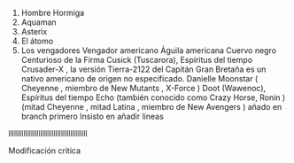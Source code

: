 1. Hombre Hormiga
2. Aquaman
3. Asterix
4. El átomo
5. Los vengadores
Vengador americano 
Águila americana 
Cuervo negro 
Centurioso de la Firma 
Cusick (Tuscarora), Espíritus del tiempo 
Crusader-X , la versión Tierra-2122 del Capitán Gran Bretaña es un nativo americano de origen no especificado.
Danielle Moonstar ( Cheyenne , miembro de New Mutants , X-Force )
Doot (Wawenoc), Espíritus del tiempo 
Echo (también conocido como Crazy Horse, Ronin ) (mitad Cheyenne , mitad Latina , miembro de New Avengers )
añado en branch primero
Insisto en añadir lineas

llllllllllllllllllllllllllllllllllllllllll

Modificación critica

